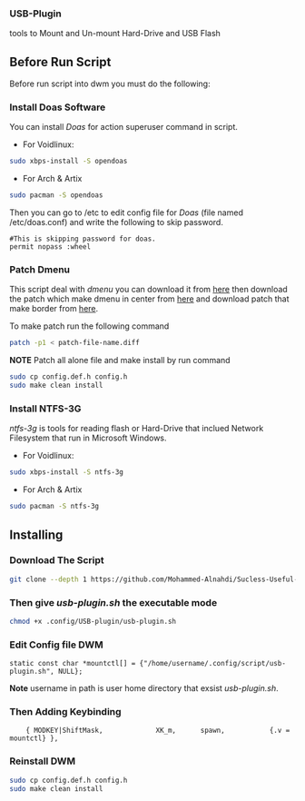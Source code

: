 ### USB-Plugin
tools to Mount and Un-mount Hard-Drive and USB Flash

## Before Run Script
Before run script into dwm you must do the following:

### Install Doas Software

You can install *Doas* for action superuser command in script. 

- For Voidlinux: 

```bash
sudo xbps-install -S opendoas
```
- For Arch & Artix

```bash
sudo pacman -S opendoas
```

Then you can go to /etc to edit config file for *Doas* (file named /etc/doas.conf) and write the following to skip password.

``` readline-config
#This is skipping password for doas.
permit nopass :wheel
```

### Patch Dmenu
This script deal with _dmenu_ you can download it from [here](http://tools.suckless.org/dmenu/) then download the patch which make dmenu in center from [here](http://tools.suckless.org/dmenu/patches/center/) and download patch that make border from [here](http://tools.suckless.org/dmenu/patches/border/).

To make patch run the following command 

``` bash
patch -p1 < patch-file-name.diff
```

**NOTE**
Patch all alone file and make install by run command

``` bash
sudo cp config.def.h config.h
sudo make clean install
```
### Install NTFS-3G
*ntfs-3g* is tools for reading flash or Hard-Drive that inclued Network Filesystem that run in Microsoft Windows.

- For Voidlinux: 

```bash
sudo xbps-install -S ntfs-3g
```
- For Arch & Artix

```bash
sudo pacman -S ntfs-3g
```
## Installing

### Download The Script

``` bash
git clone --depth 1 https://github.com/Mohammed-Alnahdi/Sucless-Useful-Scripts/tree/main/USB-plugin ~/.config/USB-plugin
```


### Then give _usb-plugin.sh_ the executable mode 

``` bash
chmod +x .config/USB-plugin/usb-plugin.sh
```

### Edit Config file DWM 

``` cpp-objdump
static const char *mountctl[] = {"/home/username/.config/script/usb-plugin.sh", NULL};
```

**Note**
username in path is user home directory that exsist _usb-plugin.sh_.

### Then Adding Keybinding 

``` cpp-objdump
	{ MODKEY|ShiftMask,             XK_m,      spawn,           {.v = mountctl} },
```

### Reinstall DWM 

``` bash
sudo cp config.def.h config.h
sudo make clean install
```
